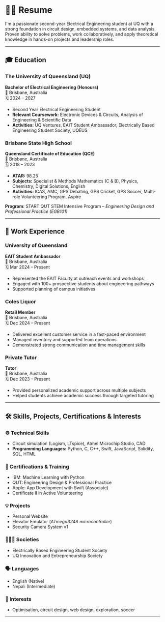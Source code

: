# 👨‍🔧 Resume

I'm a passionate second-year Electrical Engineering student at UQ with a strong foundation in circuit design, embedded systems, and data analysis. Proven ability to solve problems, work collaboratively, and apply theoretical knowledge in hands-on projects and leadership roles.

---

## 🎓 Education

### The University of Queensland (UQ)  
**Bachelor of Electrical Engineering (Honours)**  
📍 Brisbane, Australia  
🗓️ 2024 – 2027  

- Second Year Electrical Engineering Student  
- **Relevant Coursework:** Electronic Devices & Circuits, Analysis of Engineering & Scientific Data  
- **Activities:** UQ Ventures, EAIT Student Ambassador, Electrically Based Engineering Student Society, UQEUS  

### Brisbane State High School  
**Queensland Certificate of Education (QCE)**  
📍 Brisbane, Australia  
🗓️ 2018 – 2023  

- **ATAR:** 98.25  
- **Subjects:** Specialist & Methods Mathematics (C & B), Physics, Chemistry, Digital Solutions, English  
- **Activities:** ICAS, AMC, GPS Debating, GPS Cricket, GPS Soccer, Multi-role Volunteering Program, Aspire  

**Program:** START QUT STEM Intensive Program – *Engineering Design and Professional Practice (EGB101)*

---

## 💼 Work Experience

### University of Queensland  
**EAIT Student Ambassador**  
📍 Brisbane, Australia  
🗓️ Mar 2024 – Present  

- Represented the EAIT Faculty at outreach events and workshops  
- Engaged with 100+ prospective students about engineering pathways  
- Supported planning of campus initiatives  

### Coles Liquor  
**Retail Member**  
📍 Brisbane, Australia  
🗓️ Dec 2024 – Present  

- Delivered excellent customer service in a fast-paced environment  
- Managed inventory and supported team operations  
- Demonstrated strong communication and time management skills  

### Private Tutor  
**Tutor**  
📍 Brisbane, Australia  
🗓️ Dec 2023 – Present  

- Provided personalized academic support across multiple subjects  
- Helped students achieve academic success through targeted tutoring  

---

## 🛠 Skills, Projects, Certifications & Interests

### ⚙️ Technical Skills  
- Circuit simulation (Logism, LTspice), Atmel Microchip Studio, CAD  
- **Programming Languages:** Python, C, C++, Swift, JavaScript, Solidity, SQL, HTML  

### 🧾 Certifications & Training  
- IBM: Machine Learning with Python  
- QUT: Engineering Design & Professional Practice  
- Apple: App Development with Swift (Associate)  
- Certificate II in Active Volunteering  

### 💡 Projects  
- Personal Website  
- Elevator Emulator (*ATmega324A microcontroller*)  
- Security Camera System v1  

### 🧑‍🤝‍🧑 Societies  
- Electrically Based Engineering Student Society  
- UQ Innovation and Entrepreneurship Society  

### 🗣 Languages  
- English (Native)  
- Nepali (Intermediate)  

### 🎯 Interests  
- Optimisation, circuit design, web design, exploration, soccer  

---

